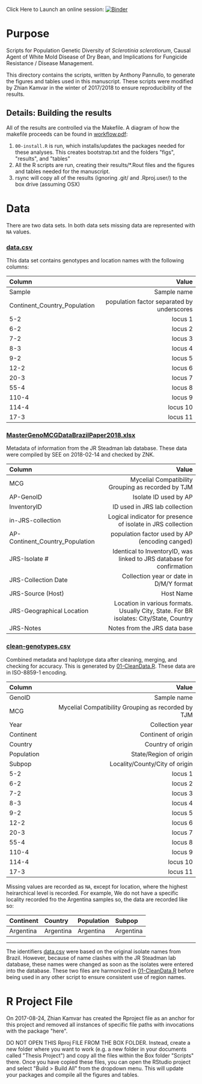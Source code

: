 
Click Here to Launch an online session: [![Binder](http://mybinder.org/badge.svg)](http://beta.mybinder.org/v2/gh/everhartlab/brazil-sclerotinia-2017/master?urlpath=rstudio)

Purpose
=======

Scripts for Population Genetic Diversity of *Sclerotinia sclerotiorum*, Causal Agent of White Mold Disease of Dry Bean, and Implications for Fungicide Resistance / Disease Management.

This directory contains the scripts, written by Anthony Pannullo, to generate the figures and tables used in this manuscript. These scripts were modified by Zhian Kamvar in the winter of 2017/2018 to ensure reproducibility of the results.

Details: Building the results
-----------------------------

All of the results are controlled via the Makefile. A diagram of how the makefile proceeds can be found in [workflow.pdf](workflow.pdf):

 1. `00-install.R` is run, which installs/updates the packages needed for these analyses. This creates bootstrap.txt and the folders "figs", "results", and "tables"
 2. All the R scripts are run, creating their results/\*.Rout files and the figures and tables needed for the manuscript.
 3. rsync will copy all of the results (ignoring .git/ and .Rproj.user/) to the box drive (assuming OSX)


Data
=====

There are two data sets. In both data sets missing data are represented with
`NA` values.

### [data.csv]

This data set contains genotypes and location names with the following columns:

| Column                       |                                      Value |
|:-----------------------------|-------------------------------------------:|
| Sample                       |                                Sample name |
| Continent_Country_Population | population factor separated by underscores |
| 5-2                          |                                   locus  1 |
| 6-2                          |                                   locus  2 |
| 7-2                          |                                   locus  3 |
| 8-3                          |                                   locus  4 |
| 9-2                          |                                   locus  5 |
| 12-2                         |                                   locus  6 |
| 20-3                         |                                   locus  7 |
| 55-4                         |                                   locus  8 |
| 110-4                        |                                   locus  9 |
| 114-4                        |                                   locus 10 |
| 17-3                         |                                   locus 11 |


### [MasterGenoMCGDataBrazilPaper2018.xlsx]

Metadata of information from the JR Steadman lab database. These data were
compiled by SEE on 2018-02-14 and checked by ZNK.

| Column                          |                                                                                  Value |
|:--------------------------------|---------------------------------------------------------------------------------------:|
| MCG                             |                                     Mycelial Compatibility Grouping as recorded by TJM |
| AP-GenoID                       |                                                                  Isolate ID used by AP |
| InventoryID                     |                                                          ID used in JRS lab collection |
| in-JRS-collection               |                            Logical indicator for presence of isolate in JRS collection |
| AP-Continent_Country_Population |                                         population factor used by AP (encoding canged) |
| JRS-Isolate #                   |                  Identical to InventoryID, was linked to JRS database for confirmation |
| JRS-Collection Date             |                                                Collection year or date in D/M/Y format |
| JRS-Source (Host)               |                                                                              Host Name |
| JRS-Geographical Location       | Location in various formats. Usually City, State. For BR isolates: City/State, Country |
| JRS-Notes                       |                                                           Notes from the JRS data base |



### [clean-genotypes.csv]

Combined metadata and haplotype data after cleaning, merging, and checking for
accuracy. This is generated by [01-CleanData.R]. These data are in ISO-8859-1
encoding.

| Column     |                                              Value |
|:-----------|---------------------------------------------------:|
| GenoID     |                                        Sample name |
| MCG        | Mycelial Compatibility Grouping as recorded by TJM |
| Year       |                                    Collection year |
| Continent  |                                Continent of origin |
| Country    |                                  Country of origin |
| Population |                             State/Region of origin |
| Subpop     |                     Locality/County/City of origin |
| 5-2        |                                           locus  1 |
| 6-2        |                                           locus  2 |
| 7-2        |                                           locus  3 |
| 8-3        |                                           locus  4 |
| 9-2        |                                           locus  5 |
| 12-2       |                                           locus  6 |
| 20-3       |                                           locus  7 |
| 55-4       |                                           locus  8 |
| 110-4      |                                           locus  9 |
| 114-4      |                                           locus 10 |
| 17-3       |                                           locus 11 |

Missing values are recorded as `NA`, except for location, where the highest
heirarchical level is recorded. For example, We do not have a specific locality
recorded fro the Argentina samples so, the data are recorded like so:

| Continent | Country   | Population | Subpop    |
|:----------|:----------|:-----------|:----------|
| Argentina | Argentina | Argentina  | Argentina |

----------------------------------------------------------------------------

The identifiers [data.csv] were based on the original isolate names from Brazil.
However, because of name clashes with the JR Steadman lab database, these names
were changed as soon as the isolates were entered into the database. These two
files are harmonized in [01-CleanData.R] before being used in any other script
to ensure consistent use of region names.

R Project File
==============

On 2017-08-24, Zhian Kamvar has created the Rproject file as an anchor for this project and removed all instances of specific file paths with invocations with the package "here".

DO NOT OPEN THIS Rproj FILE FROM THE BOX FOLDER. Instead, create a new folder where you want to work (e.g. a new folder in your documents called "Thesis Project") and copy all the files within the Box folder "Scripts" there. Once you have copied these files, you can open the RStudio project and select "Build > Build All" from the dropdown menu. This will update your packages and compile all the figures and tables.


[data.csv]: data/data.csv
[MasterGenoMCGDataBrazilPaper2018.xlsx]: data/MasterGenoMCGDataBrazilPaper2018.xlsx
[01-CleanData.R]: 01-CleanData.R
[clean-genotypes.csv]: data/clean-genotypes.csv
